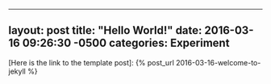 
---
layout: post
title:  "Hello World!"
date:   2016-03-16 09:26:30 -0500
categories: Experiment
---


[Here is the link to the template post]: {% post_url 2016-03-16-welcome-to-jekyll %}
